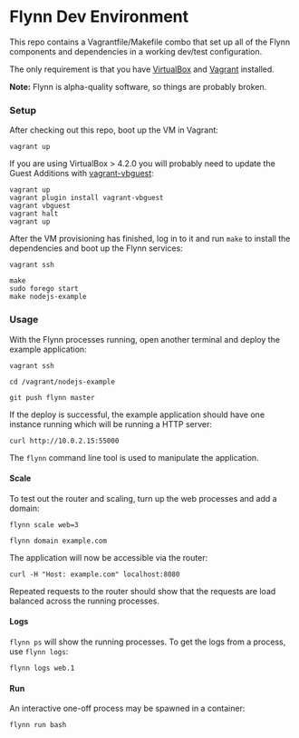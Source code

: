 # Flynn Dev Environment

This repo contains a Vagrantfile/Makefile combo that set up all of the Flynn
components and dependencies in a working dev/test configuration.

The only requirement is that you have [VirtualBox](https://www.virtualbox.org/)
and [Vagrant](http://www.vagrantup.com/) installed.

**Note:** Flynn is alpha-quality software, so things are probably broken.

### Setup

After checking out this repo, boot up the VM in Vagrant:

```text
vagrant up
```

If you are using VirtualBox > 4.2.0 you will probably need to update the Guest
Additions with [vagrant-vbguest](https://github.com/dotless-de/vagrant-vbguest):

```
vagrant up
vagrant plugin install vagrant-vbguest
vagrant vbguest
vagrant halt
vagrant up
```

After the VM provisioning has finished, log in to it and run `make` to install
the dependencies and boot up the Flynn services:

```text
vagrant ssh

make
sudo forego start
make nodejs-example
```

### Usage

With the Flynn processes running, open another terminal and deploy the example
application:

```text
vagrant ssh

cd /vagrant/nodejs-example

git push flynn master
```

If the deploy is successful, the example application should have one instance
running which will be running a HTTP server:

```text
curl http://10.0.2.15:55000
```

The `flynn` command line tool is used to manipulate the application.

#### Scale

To test out the router and scaling, turn up the web processes and add a domain:

```text
flynn scale web=3

flynn domain example.com
```

The application will now be accessible via the router:

```text
curl -H "Host: example.com" localhost:8080
```

Repeated requests to the router should show that the requests are load balanced
across the running processes.

#### Logs

`flynn ps` will show the running processes. To get the logs from a process, use
`flynn logs`:

```text
flynn logs web.1
```

#### Run

An interactive one-off process may be spawned in a container:

```text
flynn run bash
```

